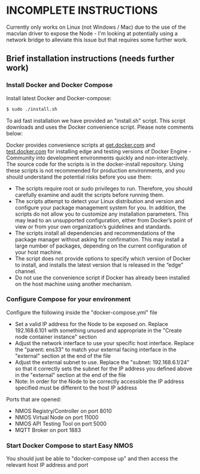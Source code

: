 # INCOMPLETE INSTRUCTIONS

Currently only works on Linux (not Windows / Mac) due to the use of the macvlan driver to expose the Node - I'm looking at potentially using a network bridge to alleviate this issue but that requires some further work.


## Brief installation instructions (needs further work)

### Install Docker and Docker Compose
Install latest Docker and Docker-compose:

```sh
$ sudo ./install.sh
```

To aid fast installation we have provided an "install.sh" script. This script downloads and uses the Docker convenience script. Please note comments below:

Docker provides convenience scripts at [get.docker.com](https://get.docker.com) and [test.docker.com](https://test.docker.com) for installing edge and testing versions of Docker Engine - Community into development environments quickly and non-interactively. The source code for the scripts is in the docker-install repository. Using these scripts is not recommended for production environments, and you should understand the potential risks before you use them:
- The scripts require root or sudo privileges to run. Therefore, you should carefully examine and audit the scripts before running them.
- The scripts attempt to detect your Linux distribution and version and configure your package management system for you. In addition, the scripts do not allow you to customize any installation parameters. This may lead to an unsupported configuration, either from Docker’s point of view or from your own organization’s guidelines and standards.
- The scripts install all dependencies and recommendations of the package manager without asking for confirmation. This may install a large number of packages, depending on the current configuration of your host machine.
- The script does not provide options to specify which version of Docker to install, and installs the latest version that is released in the “edge” channel.
- Do not use the convenience script if Docker has already been installed on the host machine using another mechanism.

### Configure Compose for your environment
Configure the following inside the "docker-compose.yml" file
- Set a valid IP address for the Node to be exposed on. Replace 192.168.6.101 with something unused and appropriate in the "Create node container instance" section
- Adjust the network interface to use your specific host interface. Replace the "parent: ens33" to match your external facing interface in the "external" section at the end of the file
- Adjust the external subnet to use. Replace the "subnet: 192.168.6.1/24" so that it correctly sets the subnet for the IP address you defined above in the "external" section at the end of the file
- Note: In order for the Node to be correctly accessible the IP address specified must be different to the host IP address

Ports that are opened:

- NMOS Registry/Controller on port 8010
- NMOS Virtual Node on port 11000
- NMOS API Testing Tool on port 5000
- MQTT Broker on port 1883

### Start Docker Compose to start Easy NMOS
You should just be able to "docker-compose up" and then access the relevant host IP address and port

